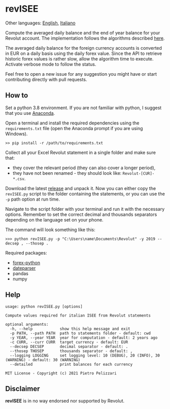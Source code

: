 # revISEE
Other languages: [English](README.md), [Italiano](README.it.md)

Compute the averaged daily balance and the end of year balance for your Revolut account. 
The implementation follows the algorithms described [here](https://www.agenziaentrate.gov.it/portale/it/web/guest/schede/comunicazioni/integrativa-archivio-dei-rapporti-con-operatori-finanziari/giacenza-media-annua).

The averaged daily balance for the foreign currency accounts is converted in EUR on a daily basis using the daily forex value.
Since the API to retrieve historic forex values is rather slow, allow the algorithm time to execute. 
Activate verbose mode to follow the status.

Feel free to open a new issue for any suggestion you might have or start contributing directly with pull requests.

## How to
Set a python 3.8 environment. If you are not familiar with python, I suggest that you use [Anaconda](https://www.anaconda.com/products/individual#Downloads).

Open a terminal and install the required dependencies using the `requirements.txt` file (open the Anaconda prompt if you are using Windows).

```
>> pip install -r /path/to/requirements.txt
```

Collect all your Excel Revolut statement in a single folder and make sure that:
* they cover the relevant period (they can also cover a longer period),
* they have not been renamed - they should look like: `Revolut-[CUR]-*.csv`.

Download the latest [release](https://github.com/pietropelizzari/revISEE/releases/latest) and unpack it. 
Now you can either copy the `revISEE.py` script to the folder containing the statements, or you can use the `-p` path option at run time.

Navigate to the script folder with your terminal and run it with the necessary options. 
Remember to set the correct decimal and thousands separators depending on the language set on your phone.

The command will look something like this:

```
>>> python revISEE.py -p "C:\Users\name\Documents\Revolut" -y 2019 --decsep , --thosep .
```

Required packages:
* [forex-python](https://pypi.org/project/forex-python/)
* [dateparser](https://pypi.org/project/dateparser/)
* pandas
* numpy

## Help

```
usage: python revISEE.py [options]

Compute values required for italian ISEE from Revolut statements

optional arguments:
  -h, --help            show this help message and exit
  -p PATH, --path PATH  path to statements folder - default: cwd
  -y YEAR, --year YEAR  year for computation - default: 2 years ago
  -c CURR, --curr CURR  target currency - default: EUR
  --decsep DECSEP       decimal separator - default: .
  --thosep THOSEP       thousands separator - default: ,
  --logging LOGGING     set logging level: 10 (DEBUG), 20 (INFO), 30 (WARNING) - default: 30 (WARNING)
  --detailed            print balances for each currency

MIT License - Copyright (c) 2021 Pietro Pelizzari
```

## Disclaimer

**revISEE** is in no way endorsed nor supported by Revolut.
